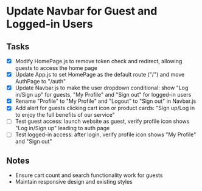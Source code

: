 # Update Navbar for Guest and Logged-in Users

## Tasks
- [x] Modify HomePage.js to remove token check and redirect, allowing guests to access the home page
- [x] Update App.js to set HomePage as the default route ("/") and move AuthPage to "/auth"
- [x] Update Navbar.js to make the user dropdown conditional: show "Log in/Sign up" for guests, "My Profile" and "Sign out" for logged-in users
- [x] Rename "Profile" to "My Profile" and "Logout" to "Sign out" in Navbar.js
- [x] Add alert for guests clicking cart icon or product cards: "Sign up/Log in to enjoy the full benefits of our service"
- [ ] Test guest access: launch website as guest, verify profile icon shows "Log in/Sign up" leading to auth page
- [ ] Test logged-in access: after login, verify profile icon shows "My Profile" and "Sign out"

## Notes
- Ensure cart count and search functionality work for guests
- Maintain responsive design and existing styles
